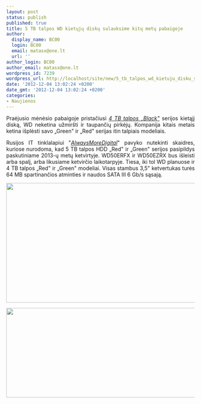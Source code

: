 ```yaml
---
layout: post
status: publish
published: true
title: 5 TB talpos WD kietųjų diskų sulauksime kitų metų pabaigoje
author:
  display_name: BC00
  login: BC00
  email: matasx@one.lt
  url: ''
author_login: BC00
author_email: matasx@one.lt
wordpress_id: 7239
wordpress_url: http://localhost/site/new/5_tb_talpos_wd_kietuju_disku_sulauksime_kitu_metu_pabaigoje/
date: '2012-12-04 13:02:24 +0200'
date_gmt: '2012-12-04 13:02:24 +0200'
categories:
- Naujienos
---
```

<p style="text-align: justify;">
	Praėjusio mėnėsio pabaigoje pristačiusi <em><a href="http://www.technews.lt/tekstas/wd_anonsavo_4_tb_talpos_blacka.html;;">4 TB talpos &bdquo;Black&quot;</a></em> serijos kietąjį diską, WD neketina užmir&scaron;ti ir taupančių pirkėjų. Kompanija kitais metais ketina i&scaron;plėsti savo &bdquo;Green&quot; ir &bdquo;Red&quot; serijas itin talpiais modeliais.</p>
<p style="text-align: justify;">
	Rusijos IT tinklalapiui &quot;<a href="http://www.almodi.org/novosti-hardware/western-digital-v-2013-godu-predstavit-5-tb-nakopiteli"><em>AlwaysMoreDigital</em></a>&quot; pavyko nutekinti skaidres, kuriose nurodoma, kad 5 TB talpos HDD &bdquo;Red&quot; ir &bdquo;Green&quot; serijos pasipildys paskutiniame 2013-ų metų ketvirtyje. WD50ERFX ir WD50EZRX bus i&scaron;leisti arba spalį, arba likusiame ketvirčio laikotarpyje. Tiesa, iki tol WD planuose ir 4 TB talpos &bdquo;Red&quot; ir &bdquo;Green&quot; modeliai. Visas stambus 3,5&quot; ketvertukas turės 64 MB spartinančios atminties ir naudos SATA III 6 Gb/s sąsają.</p>
<p>
	<img alt="" src="http://technews.lt/userfiles/WDgreenplans.jpg" style="width: 520px; height: 319px;" /></p>
<p>
	<img alt="" src="http://technews.lt/userfiles/WDredplans.jpg" style="width: 520px; height: 239px;" /></p>
